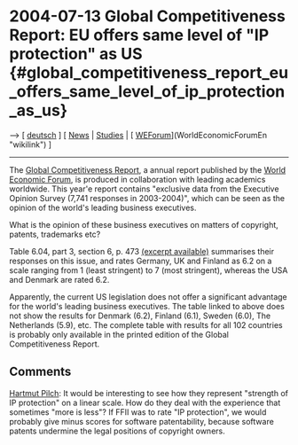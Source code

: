 # 2004-07-13 Global Competitiveness Report: EU offers same level of \"IP protection\" as US {#global_competitiveness_report_eu_offers_same_level_of_ip_protection_as_us}

\--\> \[ [ deutsch](Kompet040713De "wikilink") \] \[ [
News](SwpatcninoEn "wikilink") \| [ Studies](SwpatsiskuEn "wikilink") \|
[ [WEForum](WEForum "wikilink")](WorldEconomicForumEn "wikilink") \]

------------------------------------------------------------------------

The [Global Competitiveness
Report](http://www.weforum.org/gcr "wikilink"), a annual report
published by the [ World Economic
Forum](WorldEconomicForumEn "wikilink"), is produced in collaboration
with leading academics worldwide. This year\'e report contains
\"exclusive data from the Executive Opinion Survey (7,741 responses in
2003-2004)\", which can be seen as the opinion of the world\'s leading
business executives.

What is the opinion of these business executives on matters of
copyright, patents, trademarks etc?

Table 6.04, part 3, section 6, p. 473 [(excerpt
available)](http://www.business.nsw.gov.au/report_popup.asp?id=58 "wikilink")
summarises their responses on this issue, and rates Germany, UK and
Finland as 6.2 on a scale ranging from 1 (least stringent) to 7 (most
stringent), whereas the USA and Denmark are rated 6.2.

Apparently, the current US legislation does not offer a significant
advantage for the world\'s leading business executives. The table linked
to above does not show the results for Denmark (6.2), Finland (6.1),
Sweden (6.0), The Netherlands (5.9), etc. The complete table with
results for all 102 countries is probably only available in the printed
edition of the Global Competitiveness Report.

## Comments

[ Hartmut Pilch](HartmutPilchEn "wikilink"): It would be interesting to
see how they represent \"strength of IP protection\" on a linear scale.
How do they deal with the experience that sometimes \"more is less\"? If
FFII was to rate \"IP protection\", we would probably give minus scores
for software patentability, because software patents undermine the legal
positions of copyright owners.
